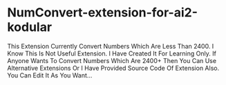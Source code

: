# NumConvert-extension-for-ai2-kodular
This Extension Currently Convert Numbers Which Are Less Than 2400. I Know This Is Not Useful Extension. I Have Created It For Learning Only. If Anyone Wants To Convert Numbers Which Are 2400+ Then You Can Use Alternative Extensions Or I Have Provided Source Code Of Extension Also. You Can Edit It As You Want…

